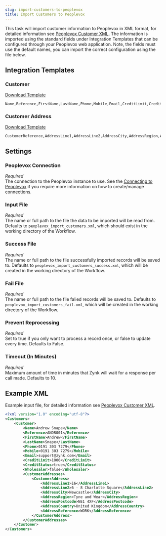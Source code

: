 ```yaml
---
slug: import-customers-to-peoplevox
title: Import Customers to Peoplevox
---
```


This task will import customer information to Peoplevox in XML format, for detailed information see [Peoplevox Customer XML](peoplevox-customer-xml).  The information is imported using the standard fields under Integration Templates that can be configured through your Peoplevox web application.  Note, the fields must use the default names, you can import the correct configuration using the file below.

## Integration Templates
### Customer
[Download Template](/assets/resources/peoplevox/customer.csv)

```csv
Name,Reference,FirstName,LastName,Phone,Mobile,Email,CreditLimit,CreditStatus,Wholesaler
```

### Customer Address
[Download Template](/assets/resources/peoplevox/customer_address.csv)

```csv
CustomerReference,AddressLine1,AddressLine2,AddressCity,AddressRegion,AddressPostcode,AddressCountry,AddressReference
```

## Settings
### Peoplevox Connection
_Required_  
The connection to the Peoplevox instance to use.  See the [Connecting to Peoplevox](connecting-to-peoplevox) if you require more information on how to create/manage connections.

### Input File
_Required_  
The name or full path to the file the data to be imported will be read from.  Defaults to `peoplevox_import_customers.xml`, which should exist in the working directory of the Workflow.

### Success File
_Required_  
The name or full path to the file successfully imported records will be saved to.  Defaults to `peoplevox_import_customers_success.xml`, which will be created in the working directory of the Workflow.

### Fail File
_Required_  
The name or full path to the file falied records will be saved to.  Defaults to `peoplevox_import_customers_fail.xml`, which will be created in the working directory of the Workflow.

### Prevent Reprocessing
_Required_  
Set to true if you only want to process a record once, or false to update every time.  Defaults to False.

### Timeout (In Minutes)
_Required_  
Maximum amount of time in minutes that Zynk will wait for a response per call made.  Defaults to 10.

## Example XML
Example input file, for detailed information see [Peoplevox Customer XML](peoplevox-customer-xml).

```xml
<?xml version="1.0" encoding="utf-8"?>
<Customers>
	<Customer>
		<Name>Andrew Snape</Name>
		<Reference>ANDR001</Reference>
		<FirstName>Andrew</FirstName>
		<LastName>Snape</LastName>
		<Phone>0191 303 7279</Phone>
		<Mobile>0191 303 7279</Mobile>
		<Email>support@zynk.com</Email>
		<CreditLimit>1000</CreditLimit>
		<CreditStatus>true</CreditStatus>
		<Wholesaler>false</Wholesaler>
		<CustomerAddresses>
			<CustomerAddress>
				<AddressLine1>i6</AddressLine1>
				<AddressLine2>6 - 8 Charlotte Square</AddressLine2>
				<AddressCity>Newcastle</AddressCity>
				<AddressRegion>Tyne and Wear</AddressRegion>
				<AddressPostcode>NE1 4XF</AddressPostcode>
				<AddressCountry>United Kingdom</AddressCountry>
				<AddressReference>WORK</AddressReference>
			</CustomerAddress>
		</CustomerAddresses>
	</Customer>
</Customers>
```